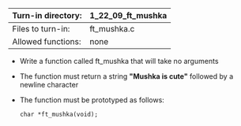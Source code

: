 Turn-in directory: | 1_22_09_ft_mushka |
-------------|-------------|
Files to turn-in: | ft_mushka.c |
Allowed functions: | none |



* Write a function called ft_mushka that will take no arguments
* The function must return a string **"Mushka is cute"** followed by a newline character
* The function must be prototyped as follows:

  `char *ft_mushka(void);`
